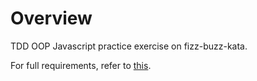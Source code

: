 # Overview

TDD OOP Javascript practice exercise on fizz-buzz-kata.

For full requirements, refer to [this](https://kata-log.rocks/fizz-buzz-kata).
